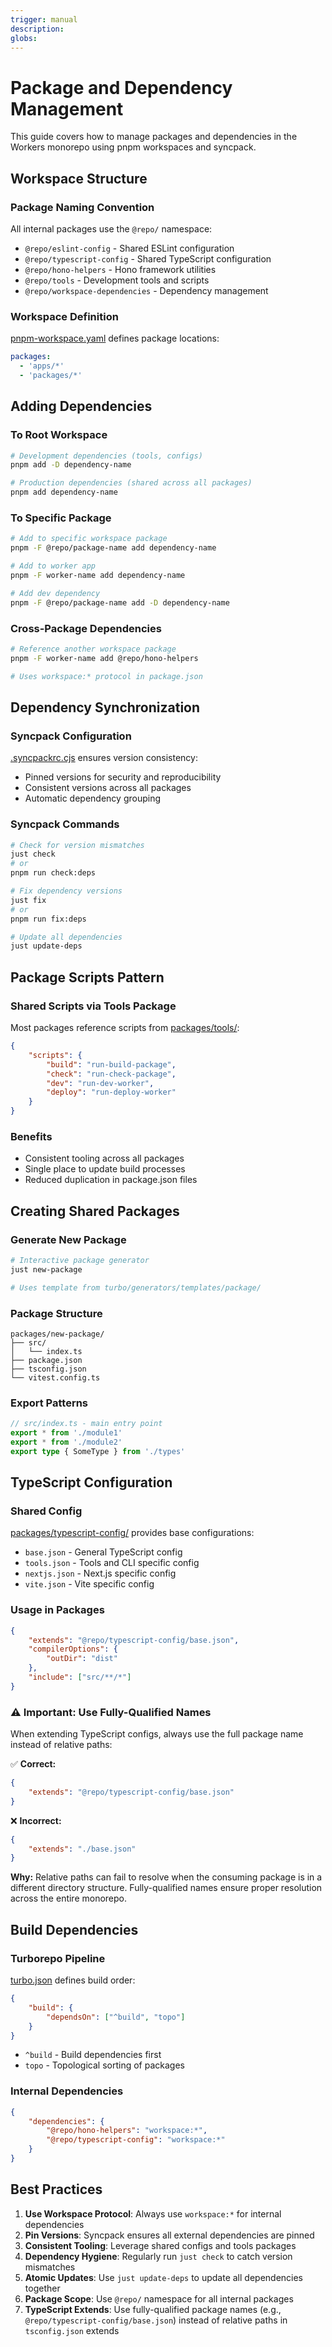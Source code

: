 ```yaml
---
trigger: manual
description:
globs:
---
```


# Package and Dependency Management

This guide covers how to manage packages and dependencies in the Workers monorepo using pnpm workspaces and syncpack.

## Workspace Structure

### Package Naming Convention

All internal packages use the `@repo/` namespace:

- `@repo/eslint-config` - Shared ESLint configuration
- `@repo/typescript-config` - Shared TypeScript configuration
- `@repo/hono-helpers` - Hono framework utilities
- `@repo/tools` - Development tools and scripts
- `@repo/workspace-dependencies` - Dependency management

### Workspace Definition

[pnpm-workspace.yaml](mdc:pnpm-workspace.yaml) defines package locations:

```yaml
packages:
  - 'apps/*'
  - 'packages/*'
```

## Adding Dependencies

### To Root Workspace

```bash
# Development dependencies (tools, configs)
pnpm add -D dependency-name

# Production dependencies (shared across all packages)
pnpm add dependency-name
```

### To Specific Package

```bash
# Add to specific workspace package
pnpm -F @repo/package-name add dependency-name

# Add to worker app
pnpm -F worker-name add dependency-name

# Add dev dependency
pnpm -F @repo/package-name add -D dependency-name
```

### Cross-Package Dependencies

```bash
# Reference another workspace package
pnpm -F worker-name add @repo/hono-helpers

# Uses workspace:* protocol in package.json
```

## Dependency Synchronization

### Syncpack Configuration

[.syncpackrc.cjs](mdc:.syncpackrc.cjs) ensures version consistency:

- Pinned versions for security and reproducibility
- Consistent versions across all packages
- Automatic dependency grouping

### Syncpack Commands

```bash
# Check for version mismatches
just check
# or
pnpm run check:deps

# Fix dependency versions
just fix
# or
pnpm run fix:deps

# Update all dependencies
just update-deps
```

## Package Scripts Pattern

### Shared Scripts via Tools Package

Most packages reference scripts from [packages/tools/](mdc:packages/tools):

```json
{
	"scripts": {
		"build": "run-build-package",
		"check": "run-check-package",
		"dev": "run-dev-worker",
		"deploy": "run-deploy-worker"
	}
}
```

### Benefits

- Consistent tooling across all packages
- Single place to update build processes
- Reduced duplication in package.json files

## Creating Shared Packages

### Generate New Package

```bash
# Interactive package generator
just new-package

# Uses template from turbo/generators/templates/package/
```

### Package Structure

```
packages/new-package/
├── src/
│   └── index.ts
├── package.json
├── tsconfig.json
└── vitest.config.ts
```

### Export Patterns

```typescript
// src/index.ts - main entry point
export * from './module1'
export * from './module2'
export type { SomeType } from './types'
```

## TypeScript Configuration

### Shared Config

[packages/typescript-config/](mdc:packages/typescript-config) provides base configurations:

- `base.json` - General TypeScript config
- `tools.json` - Tools and CLI specific config
- `nextjs.json` - Next.js specific config
- `vite.json` - Vite specific config

### Usage in Packages

```json
{
	"extends": "@repo/typescript-config/base.json",
	"compilerOptions": {
		"outDir": "dist"
	},
	"include": ["src/**/*"]
}
```

### ⚠️ Important: Use Fully-Qualified Names

When extending TypeScript configs, always use the full package name instead of relative paths:

✅ **Correct:**

```json
{
	"extends": "@repo/typescript-config/base.json"
}
```

❌ **Incorrect:**

```json
{
	"extends": "./base.json"
}
```

**Why:** Relative paths can fail to resolve when the consuming package is in a different directory structure. Fully-qualified names ensure proper resolution across the entire monorepo.

## Build Dependencies

### Turborepo Pipeline

[turbo.json](mdc:turbo.json) defines build order:

```json
{
	"build": {
		"dependsOn": ["^build", "topo"]
	}
}
```

- `^build` - Build dependencies first
- `topo` - Topological sorting of packages

### Internal Dependencies

```json
{
	"dependencies": {
		"@repo/hono-helpers": "workspace:*",
		"@repo/typescript-config": "workspace:*"
	}
}
```

## Best Practices

1. **Use Workspace Protocol**: Always use `workspace:*` for internal dependencies
2. **Pin Versions**: Syncpack ensures all external dependencies are pinned
3. **Consistent Tooling**: Leverage shared configs and tools packages
4. **Dependency Hygiene**: Regularly run `just check` to catch version mismatches
5. **Atomic Updates**: Use `just update-deps` to update all dependencies together
6. **Package Scope**: Use `@repo/` namespace for all internal packages
7. **TypeScript Extends**: Use fully-qualified package names (e.g., `@repo/typescript-config/base.json`) instead of relative paths in `tsconfig.json` extends
